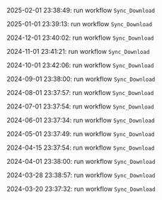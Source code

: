 2025-02-01 23:38:49: run workflow `Sync_Download` 

2025-01-01 23:39:13: run workflow `Sync_Download` 

2024-12-01 23:40:02: run workflow `Sync_Download` 

2024-11-01 23:41:21: run workflow `Sync_Download` 

2024-10-01 23:42:06: run workflow `Sync_Download` 

2024-09-01 23:38:00: run workflow `Sync_Download` 

2024-08-01 23:37:57: run workflow `Sync_Download` 

2024-07-01 23:37:54: run workflow `Sync_Download` 

2024-06-01 23:37:34: run workflow `Sync_Download` 

2024-05-01 23:37:49: run workflow `Sync_Download` 

2024-04-15 23:37:54: run workflow `Sync_Download` 

2024-04-01 23:38:00: run workflow `Sync_Download` 

2024-03-28 23:38:57: run workflow `Sync_Download` 

2024-03-20 23:37:32: run workflow `Sync_Download` 


